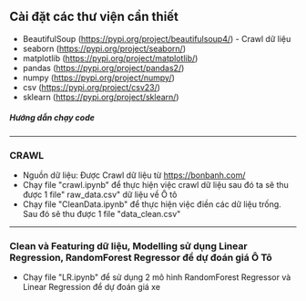 ## Cài đặt các thư viện cần thiết
+ BeautifulSoup (https://pypi.org/project/beautifulsoup4/) - Crawl dữ liệu
+ seaborn (https://pypi.org/project/seaborn/) 
+ matplotlib (https://pypi.org/project/matplotlib/) 
+ pandas (https://pypi.org/project/pandas2/) 
+ numpy (https://pypi.org/project/numpy/)
+ csv (https://pypi.org/project/csv23/)
+ sklearn (https://pypi.org/project/sklearn/)



##### Hướng dẫn chạy code 
---
### CRAWL
-   Nguồn dữ liệu: Được Crawl dữ liệu từ https://bonbanh.com/
-   Chạy file "crawl.ipynb" để thực hiện việc crawl dữ liệu sau đó ta sẽ thu được 1 file" raw_data.csv" dữ liệu về Ô tô
-   Chạy file "CleanData.ipynb" để thực hiện việc điền các dữ liệu trống. Sau đó sẽ thu được 1 file "data_clean.csv" 
---
### Clean và Featuring dữ liệu,  Modelling sử dụng Linear Regression, RandomForest Regressor để dự đoán giá Ô Tô
- Chạy file "LR.ipynb" để sử dụng 2 mô hình RandomForest Regressor và Linear Regression để dự đoán giá xe 
####